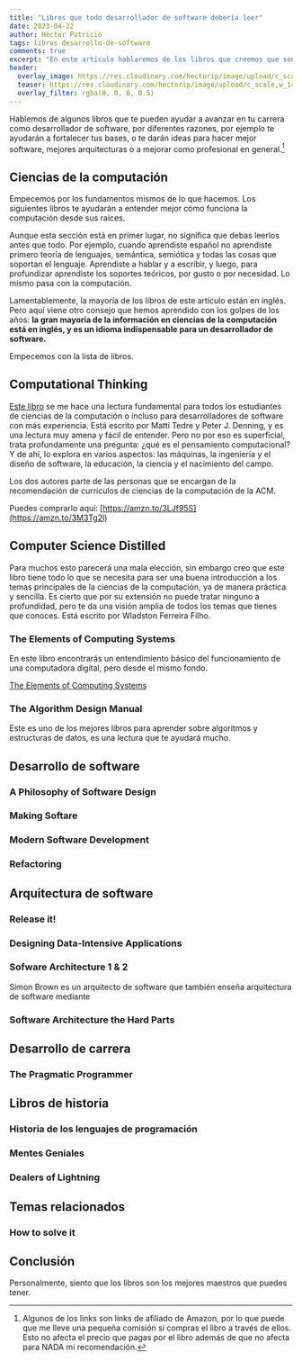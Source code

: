 ```yaml
---
title: "Libros que todo desarrollador de software debería leer"
date: 2023-04-22
author: Héctor Patricio
tags: libros desarrollo-de-software
comments: true
excerpt: "En este artículo hablaremos de los libros que creemos que son fundamentales para los desarrolladores de software para avanzar en su carrera y cada vez hacer mejor su trabajo."
header:
  overlay_image: https://res.cloudinary.com/hectorip/image/upload/c_scale,w_1400/v1683466921/libros_buqwhb.jpg
  teaser: https://res.cloudinary.com/hectorip/image/upload/c_scale,w_1400/v1683466921/libros_buqwhb.jpg
  overlay_filter: rgba(0, 0, 0, 0.5)
---
```


Hablemos de algunos libros que te pueden ayudar a avanzar en tu carrera como desarrollador de software, por diferentes razones, por ejemplo te ayudarán a fortalecer tus bases, o te darán ideas para hacer mejor software, mejores arquitecturas o a mejorar como profesional en general.[^1]

## Ciencias de la computación

Empecemos por los fundamentos mismos de lo que hacemos. Los siguientes libros te ayudarán a entender mejor cómo funciona la computación desde sus raíces.

Aunque esta sección está en primer lugar, no significa que debas leerlos antes que todo. Por ejemplo, cuando aprendiste español no aprendiste primero teoría de lenguajes, semántica, semiótica y todas las cosas que soportan el lenguaje. Aprendiste a hablar y a escribir, y luego, para profundizar aprendiste los soportes teóricos, por gusto o por necesidad. Lo mismo pasa con la computación.

Lamentablemente, la mayoría de los libros de este artículo están en inglés. Pero aquí viene otro consejo que hemos aprendido con los golpes de los años: **la gran mayoría de la información en ciencias de la computación está en inglés, y es un idioma indispensable para un desarrollador de software.**

Empecemos con la lista de libros.

## Computational Thinking

[Este libro](https://mitpress.mit.edu/9780262536561/computational-thinking/) se me hace una lectura fundamental para todos los estudiantes de ciencias de la computación o incluso para desarrolladores de software con más experiencia. Está escrito por Matti Tedre y Peter J. Denning, y es una lectura muy amena y fácil de entender. Pero no por eso es superficial, trata profundamente una pregunta: ¿qué es el pensamiento computacional? Y de ahí, lo explora en varios aspectos: las máquinas, la ingeniería y el diseño de software, la educación, la ciencia y el nacimiento del campo.

Los dos autores parte de las personas que se encargan de la recomendación de currículos de ciencias de la computación de la ACM.

Puedes comprarlo aquí: [https://amzn.to/3LJf95S](https://amzn.to/3M3Tg2l)

## Computer Science Distilled

Para muchos esto parecerá una mala elección, sin embargo creo que este libro tiene todo lo que se necesita para ser una buena introducción a los temas principales de la ciencias de la computación, ya de manera práctica y sencilla. Es cierto que por su extensión no puede tratar ninguno a profundidad, pero te da una visión amplia de todos los temas que tienes que conoces. Está escrito por Wladston Ferreira Filho.

### The Elements of Computing Systems

En este libro encontrarás un entendimiento básico del funcionamiento de una computadora digital, pero desde el mismo fondo.

[The Elements of Computing Systems](https://www.amazon.com.mx/Elements-Computing-Systems-Building-Principles/dp/0262640686/ref=sr_1_1?__mk_es_MX=%C3%85M%C3%85%C5%BD%C3%95%C3%91&crid=2QZQZQZQZQZQZ&dchild=1&keywords=the+elements+of+computing+systems&qid=1633466663&sprefix=the+elements+of+computing%2Caps%2C252&sr=8-1)

### The Algorithm Design Manual

Este es uno de los mejores libros para aprender sobre algoritmos y estructuras de datos, es una lectura que te ayudará mucho.

## Desarrollo de software

### A Philosophy of Software Design
### Making Softare
### Modern Software Development
### Refactoring

## Arquitectura de software

### Release it!
### Designing Data-Intensive Applications
### Sofware Architecture 1 & 2

Simon Brown es un arquitecto de software que también enseña arquitectura de software mediante


### Software Architecture the Hard Parts

###



###

## Desarrollo de carrera

### The Pragmatic Programmer

## Libros de historia

### Historia de los lenguajes de programación
### Mentes Geniales
### Dealers of Lightning



## Temas relacionados

### How to solve it

## Conclusión

Personalmente, siento que los libros son los mejores maestros que puedes tener.

[^1]: Algunos de los links son links de afiliado de Amazon, por lo que puede que me lleve una pequeña comisión si compras el libro a través de ellos. Esto no afecta el precio que pagas por el libro además de que no afecta para NADA mi recomendación.
